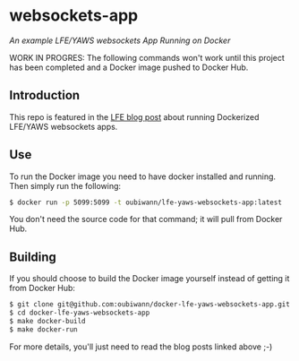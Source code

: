 # websockets-app

*An example LFE/YAWS websockets App Running on Docker*

WORK IN PROGRES: The following commands won't work until this project has been completed and a Docker image pushed to Docker Hub.

## Introduction

This repo is featured in the
[LFE blog post]()
about running Dockerized LFE/YAWS websockets apps.


## Use

To run the Docker image you need to have docker installed and running. Then
simply run the following:

```bash
$ docker run -p 5099:5099 -t oubiwann/lfe-yaws-websockets-app:latest
```

You don't need the source code for that command; it will pull from Docker Hub.


## Building

If you should choose to build the Docker image yourself instead of getting it
from Docker Hub:

```bash
$ git clone git@github.com:oubiwann/docker-lfe-yaws-websockets-app.git
$ cd docker-lfe-yaws-websockets-app
$ make docker-build
$ make docker-run
```

For more details, you'll just need to read the blog posts linked above ;-)
